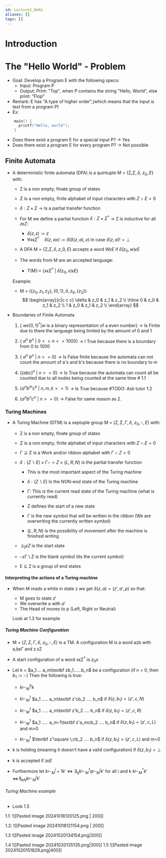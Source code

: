 ```yaml
---
id: Lecture1_BeKo
aliases: []
tags: []
---
```


# Introduction

# The "Hello World" - Problem
-  Goal: Develop a Program E with the following specs:
    -  Input: Program P
    -  Output: Print: "Top", when P contains the string "Hello, World", else print: "Flop"
-  Remark: E has "A type of higher order",(which means that the input is text from a program P)
-  Ex: 
```C
    main() {
      printf("Hello, world");
    }
```

- Does there exist a program E for a special input P? ->  Yes
- Does there exist a program E for every program P? -> Not possible

## Finite Automata

- A deterministic finite automata (DFA) is a quintuple M = {Z,$\Sigma, \delta, \ z_0, E$} with:
    - Z is a non empty, finate group of states
    - $\Sigma$ is a non empty, finite alphabet of input characters with $Z\cap E = 0$ 
    - $\delta: Z\times \Sigma$ -> Is a partial transfer function
    - For M we define a partial function $\delta: Z\times\Sigma^*$ -> Z is inductive for all  $z \epsilon Z$:
        - $\delta (z, \epsilon):=z$
        - $\forall x \epsilon \Sigma^{\ast} \quad \delta (z, ax):= \hat{\delta}(\delta(z,a),x)$ in case $\delta(z,a) != \bot$
 
    - A DFA M = {Z,$\Sigma, \delta, z\_0, E$} accepts a word $W \epsilon E$ if $\hat{\delta}(z_0,w)\epsilon E$ 

    - The words from M are an accepted language:
        - T(M):= {${x \epsilon \Sigma^{\ast} \;| \; \hat{\delta}(z_0,x)\epsilon E}$}

    Example:

    - M = ($\{z_0, z_1, z_2\},\{ 0,1\}, \delta ,z_0,\{ z_2\}$)
	        $$
        \begin{array}{c|c c c}
        \delta & z_0 & z_1 & z_2 \\ \hline
        0 & z_0 & z_1 & z_2 \\
        1 & z_0 & z_1 & z_2 \\
        \end{array}
	        $$
 

- Boundaries of Finite Automata

    1. {$\ w \epsilon \{0, 1\}^* | w$ is a binary representation of a even number} -> Is Finite due to there the language being limited by the amount of 0 and 1
    2. $\{\ a^n\ b^n \: |\: 0<=n<=1000\}$ -> I True because there is a boundary from 0 to 1000

    3. $\{\ a^n\ b^n \: |\: n>=0 \}$ -> Is False finite because the automata can not count the amount of a's and b's because there is no boundary to m
    4. $\{(abc)^n  \: |\:  n>=0\}$ -> Is True because the automata can count all be counted due to all nodes being counted at the same time # 1.1

    5. $\{a^n b^m c^k \: | \: n,m,k >= 1\}$ -> Is True because #TODO: Ask tutor 1.2
    6. $\{a^n b^n c^n \: | \: n >= 0\}$ -> False for same reason as 2.
    

### Turing Machines

- A Turing Machine (DTM) is a septuple group M = $(Z, \Sigma , \Gamma , \delta, \ z_0, \square  \,, E)$ with:
    - Z is a non empty, finate group of states
    - $\Sigma$ is a non empty, finite alphabet of input characters with $Z\cap E = 0$ 

    - $\Gamma \supseteq \Sigma$ is a Work and/or ribbon alphabet with $\Gamma \cap Z = 0$
    - $\delta: (Z \backslash E)\times\Gamma -> Z\times\{L,R,N\}$ is the partial transfer function
        - This is the most important aspect of the Turing machine 
        - $\delta: (Z \backslash E)$ Is the NON-end state of the Turing machine
        - $\Gamma$: This is the current read state of the Turing machine (what is currently read)

        - Z defines the start of a new state
        -  $\Gamma$ is the new symbol that will be written in the ribbon (We are overwriting the currently written symbol)
        - $\{L,R,N\}$ is the possibility of movement after the machine is finished writing

    - $\ z_0 \epsilon Z$ is the start state
    - $\square \; \epsilon \Gamma  \, \backslash \,  \Sigma$ is the blank symbol (its the current symbol)
    - E $\subseteq$ Z is a group of end states

    
#### Interpreting the actions of a Turing machine

- When M reads a while in state z we get  $\delta (z,a) = (z',a',p)$ so that:
    - M goes to state $z'$ 
    - We overwrite a with $a'$
    - The Head of moves to p (Left, Right or Neutral)
    
    Look at 1.3 for example
    

##### Turing Machine Configuration

- M = $(Z, \Sigma , \Gamma , \delta, \ z_0, \square  \,, E)$ is a TM. A configuration M is a word azb with a,b$\epsilon \Gamma$ and z $\epsilon$Z

- A start configuration of a word $x\epsilon\Sigma^*$ is $z_0x$
- Let k = $a_1.... a_m\textbf zb_1......b_n$ be a configuration (if n = 0, then $b_1:= \square \;$) Then the following is true:
    - $k \vdash_M^0 k$
    - $k \vdash_M^1$ $a_1 ..... a_m\textbf z'cb_2 .... b_n$ if $\delta(z,b_1) = (z',c,N)$

    - $k \vdash_M^1$ $a_1 ..... a_m\textbf z'b_2 .... b_n$ if $\delta(z,b_1) = (z',c,R)$

    - $k \vdash_M^1$ $a_1 ..... a_m-1\textbf z'a_mcb_2 .... b_n$ if $\delta(z,b_1) = (z',c,L)$ and m>0

    - $k \vdash_M^1$ $\textbf z'\square \;cb_2 .... b_n$ if $\delta(z,b_1) = (z',c,L)$ and m=0

- k is holding (meaning it doesn't have a vaild configuration) if $\delta(z,b_1)=\bot$
- k is accepted if $z\epsilon E$
- Furthermore let $k \vdash_M^i+1 k'$ <=> $\exists_q k \vdash_M^1 q \vdash_M^i k'$ for all i and k $k \vdash_M^* k'$ <=>$\exists_{i\epsilon N} k\vdash_M^i k'$

 
###### Turing Machine example

- Look 1.5




1.1: ![[Pasted image 20241018120125.png | 200]]



1.2: ![[Pasted image 20241018121154.png  | 200]]


1.3 ![[Pasted image 20241020134154.png|300]]

1.4 ![[Pasted image 20241020135135.png|300]]
1.5 ![[Pasted image 20241020151829.png|400]]
